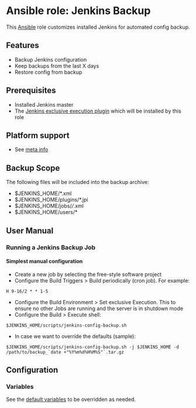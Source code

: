 Ansible role: Jenkins Backup
============================

This [Ansible](http://www.ansible.com/home) role customizes installed Jenkins for automated config backup.

## Features

* Backup Jenkins configuration
* Keep backups from the last X days
* Restore config from backup

## Prerequisites

* Installed Jenkins master
* The [Jenkins exclusive execution plugin](https://wiki.jenkins-ci.org/display/JENKINS/Exclusive+Execution+Plugin) which will be installed by this role

## Platform support

* See [meta info](meta/main.yml)

## Backup Scope

The following files will be included into the backup archive:

* $JENKINS_HOME/*.xml
* $JENKINS_HOME/plugins/*.jpi
* $JENKINS_HOME/jobs/*/*.xml
* $JENKINS_HOME/users/*

## User Manual

### Running a Jenkins Backup Job

#### Simplest manual configuration

* Create a new job by selecting the free-style software project
* Configure the Build Triggers > Build periodically (cron job). For example:
```
H 9-16/2 * * 1-5
```
* Configure the Build Environment > Set exclusive Execution. This to ensure no other Jobs are running and the server is in shutdown mode
* Configure the Build > Execute shell:
```
$JENKINS_HOME/scripts/jenkins-config-backup.sh
```
* In case we want to override the defaults (sample):
```
$JENKINS_HOME/scripts/jenkins-config-backup.sh -j $JENKINS_HOME -d /path/to/backup_`date +"%Y%m%d%H%M%S"`.tar.gz
```

## Configuration

### Variables

See the [default variables](defaults) to be overridden as needed.
